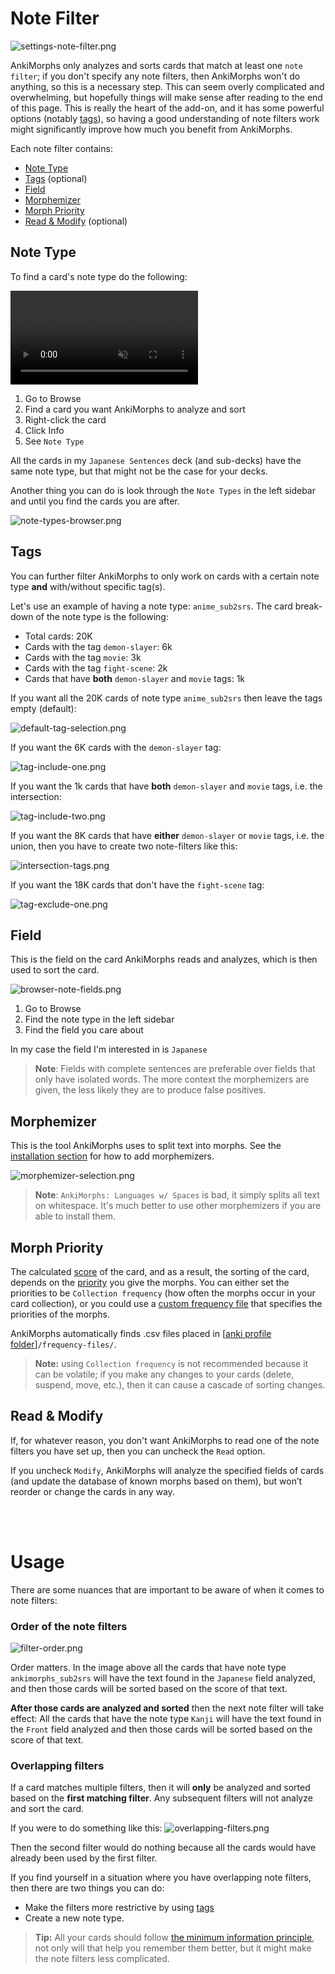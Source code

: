 # Note Filter

![settings-note-filter.png](../../../img/settings-note-filter.png)

AnkiMorphs only analyzes and sorts cards that match at least one `note filter`; if you don't specify any note filters,
then AnkiMorphs won't do anything, so this is a necessary step. This can seem overly complicated and overwhelming, but
hopefully things will make sense after reading to the end of this page. This is really the heart of the add-on, and it
has some powerful options (notably [tags](note-filter.md#tags)), so having a good understanding of note filters work
might significantly improve how much you benefit from AnkiMorphs.

Each note filter contains:

* [Note Type](note-filter.md#note-type)
* [Tags](note-filter.md#tags) (optional)
* [Field](note-filter.md#field)
* [Morphemizer](note-filter.md#morphemizer)
* [Morph Priority](note-filter.md#morph-priority)
* [Read & Modify](note-filter.md#read--modify) (optional)

## Note Type

To find a card's note type do the following:

<video autoplay loop muted controls>
    <source src="../../../img/note-type.mp4" type="video/mp4">
</video>

1. Go to Browse
2. Find a card you want AnkiMorphs to analyze and sort
3. Right-click the card
4. Click Info
5. See `Note Type`

All the cards in my `Japanese Sentences` deck (and sub-decks) have the same note type, but that might not be the case
for your decks.

Another thing you can do is look through the `Note Types` in the left sidebar and until you find the cards you are
after.

![note-types-browser.png](../../../img/note-types-browser.png)

## Tags

You can further filter AnkiMorphs to only work on cards with a certain note type **and** with/without specific tag(s).

Let's use an example of having a note type: `anime_sub2srs`. The card break-down of the note type is the following:

- Total cards: 20K
- Cards with the tag `demon-slayer`: 6k
- Cards with the tag `movie`: 3k
- Cards with the tag `fight-scene`: 2k
- Cards that have **both** `demon-slayer` and `movie` tags: 1k

If you want all the 20K cards of note type `anime_sub2srs` then leave the tags empty (default):

![default-tag-selection.png](../../../img/default-tag-selection.png)

If you want the 6K cards with the `demon-slayer` tag:

![tag-include-one.png](../../../img/tag-include-one.png)

If you want the 1k cards that have **both** `demon-slayer` and `movie` tags, i.e. the intersection:

![tag-include-two.png](../../../img/tag-include-two.png)

If you want the 8K cards that have **either** `demon-slayer` or `movie` tags, i.e. the union, then you have to create
two note-filters like this:

![intersection-tags.png](../../../img/intersection-tags.png)

If you want the 18K cards that don't have the `fight-scene` tag:

![tag-exclude-one.png](../../../img/tag-exclude-one.png)

## Field

This is the field on the card AnkiMorphs reads and analyzes, which is then used to sort the card.

![browser-note-fields.png](../../../img/browser-note-fields.png)

1. Go to Browse
2. Find the note type in the left sidebar
3. Find the field you care about

In my case the field I'm interested in is `Japanese`

> **Note**: Fields with complete sentences are preferable over fields that only have isolated words. The more context 
> the morphemizers are given, the less likely they are to produce false positives.

## Morphemizer

This is the tool AnkiMorphs uses to split text into morphs. See the [installation section](../../installation.md) for 
how to add morphemizers. 

![morphemizer-selection.png](../../../img/morphemizer-selection.png)

> **Note**: `AnkiMorphs: Languages w/ Spaces` is bad, it simply splits all text on whitespace. It's much better to use
> other morphemizers if you are able to install them.

## Morph Priority

The calculated [score](../../usage/recalc.md#scoring-algorithm) of the card, and as a result, the sorting of the card, depends on
the [priority](../prioritizing.md) you give the morphs. You can either set the priorities to be `Collection frequency` (how often the morphs occur in your card collection), or you could use
a [custom frequency file](../prioritizing.md#custom-frequency-files) that specifies the priorities of the morphs.

AnkiMorphs automatically finds .csv files placed
in [[anki profile folder](../../glossary.md#profile-folder)]`/frequency-files/`.

> **Note:** using `Collection frequency` is not recommended because it can be volatile; if you make any changes to your
> cards (delete, suspend, move, etc.), then it can cause a cascade of sorting changes.

## Read & Modify

If, for whatever reason, you don't want AnkiMorphs to read one of the note filters you have set up, then you
can uncheck the `Read` option.

If you uncheck `Modify`, AnkiMorphs will analyze the
specified fields of cards (and update the database of known morphs based on them), but won’t reorder
or change the cards in any way.

<br>
<br>

# Usage

There are some nuances that are important to be aware of when it comes to note filters:

### Order of the note filters

![filter-order.png](../../../img/filter-order.png)

Order matters. In the image above all the cards that have note type `ankimorphs_sub2srs` will have the text found in
the `Japanese` field analyzed, and then those cards will be sorted based on
the score of that text.

**After those cards are analyzed and sorted** then the next note filter will take effect: All the cards that have the
note type `Kanji` will have the text found in the `Front` field analyzed and then those cards will be sorted based on
the score of that text.

### Overlapping filters

If a card matches multiple filters, then it will **only** be analyzed and sorted based on the **first matching filter**.
Any subsequent filters will not analyze and sort the card.

If you were to do something like this:
![overlapping-filters.png](../../../img/overlapping-filters.png)

Then the second filter would do nothing because all the cards would have already been used by the first filter.

If you find yourself in a situation where you have overlapping note filters, then there are two things you can do:

- Make the filters more restrictive by using [tags](#tags)
- Create a new note type.

> **Tip:** All your cards should
> follow [the minimum information principle](https://supermemo.guru/wiki/Minimum_information_principle), not only will
> that help you remember them better, but it might make the note filters less complicated.